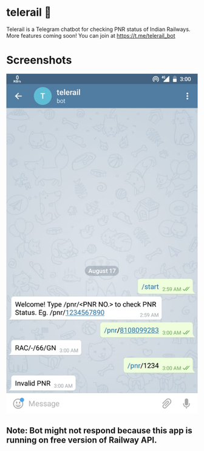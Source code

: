 # telerail 🚂
Telerail is a Telegram chatbot for checking PNR status of Indian Railways. More features coming soon!
You can join at https://t.me/telerail_bot

# Screenshots

![alt text](https://github.com/jainanuj7/telerail/blob/master/screenshots/chat.jpg)

## Note: Bot might not respond because this app is running on free version of Railway API.
